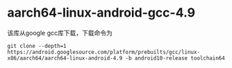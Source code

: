 # aarch64-linux-android-gcc-4.9

该库从google gcc库下载，下载命令为

``` shell
git clone --depth=1 https://android.googlesource.com/platform/prebuilts/gcc/linux-x86/aarch64/aarch64-linux-android-4.9 -b android10-release toolchain64
```
